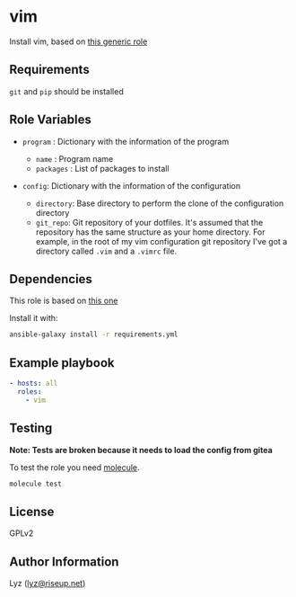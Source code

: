 # vim

Install vim, based on [this generic role](https://git.fok.systems/ansible-roles/generic_program_install)

## Requirements

`git` and `pip` should be installed

## Role Variables
* `program`    : Dictionary with the information of the program
  * `name`     : Program name
  * `packages` : List of packages to install

* `config`: Dictionary with the information of the configuration
  * `directory`: Base directory to perform the clone of the configuration
    directory
  * `git_repo`: Git repository of your dotfiles. It's assumed that the
    repository has the same structure as your home directory. For example, in
    the root of my vim configuration git repository I've got a directory called
    `.vim` and a `.vimrc` file.

## Dependencies

This role is based on [this one](https://git.fok.systems/ansible-roles/generic_program_install)

Install it with:
```bash
ansible-galaxy install -r requirements.yml
```

## Example playbook

```yaml
- hosts: all
  roles:
    - vim
```

## Testing

**Note: Tests are broken because it needs to load the config from gitea**

To test the role you need [molecule](http://molecule.readthedocs.io/en/latest/).

```bash
molecule test
```

## License

GPLv2

## Author Information
Lyz (lyz@riseup.net)
